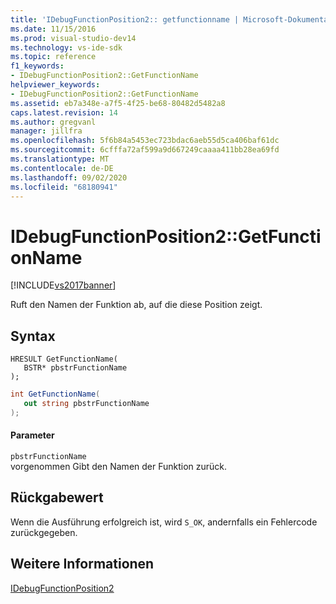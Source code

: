 ```yaml
---
title: 'IDebugFunctionPosition2:: getfunctionname | Microsoft-Dokumentation'
ms.date: 11/15/2016
ms.prod: visual-studio-dev14
ms.technology: vs-ide-sdk
ms.topic: reference
f1_keywords:
- IDebugFunctionPosition2::GetFunctionName
helpviewer_keywords:
- IDebugFunctionPosition2::GetFunctionName
ms.assetid: eb7a348e-a7f5-4f25-be68-80482d5482a8
caps.latest.revision: 14
ms.author: gregvanl
manager: jillfra
ms.openlocfilehash: 5f6b84a5453ec723bdac6aeb55d5ca406baf61dc
ms.sourcegitcommit: 6cfffa72af599a9d667249caaaa411bb28ea69fd
ms.translationtype: MT
ms.contentlocale: de-DE
ms.lasthandoff: 09/02/2020
ms.locfileid: "68180941"
---
```

# <a name="idebugfunctionposition2getfunctionname"></a>IDebugFunctionPosition2::GetFunctionName
[!INCLUDE[vs2017banner](../../../includes/vs2017banner.md)]

Ruft den Namen der Funktion ab, auf die diese Position zeigt.  
  
## <a name="syntax"></a>Syntax  
  
```cpp#  
HRESULT GetFunctionName(   
   BSTR* pbstrFunctionName  
);  
```  
  
```csharp  
int GetFunctionName(  
   out string pbstrFunctionName  
);  
```  
  
#### <a name="parameters"></a>Parameter  
 `pbstrFunctionName`  
 vorgenommen Gibt den Namen der Funktion zurück.  
  
## <a name="return-value"></a>Rückgabewert  
 Wenn die Ausführung erfolgreich ist, wird `S_OK`, andernfalls ein Fehlercode zurückgegeben.  
  
## <a name="see-also"></a>Weitere Informationen  
 [IDebugFunctionPosition2](../../../extensibility/debugger/reference/idebugfunctionposition2.md)
